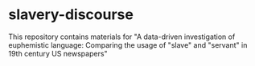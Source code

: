 # slavery-discourse
This repository contains materials for "A data-driven investigation of euphemistic language: Comparing the usage of "slave" and "servant" in 19th century US newspapers"
